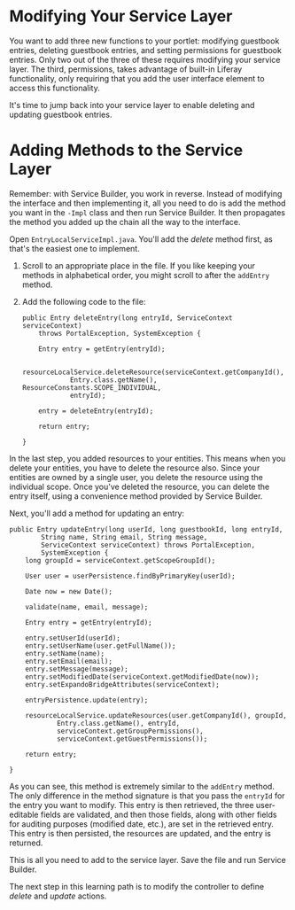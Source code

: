 # Modifying Your Service Layer

You want to add three new functions to your portlet: modifying guestbook
entries, deleting guestbook entries, and setting permissions for guestbook
entries. Only two out of the three of these requires modifying your service
layer. The third, permissions, takes advantage of built-in Liferay
functionality, only requiring that you add the user interface element to access
this functionality. 

It's time to jump back into your service layer to enable deleting and updating
guestbook entries. 

# Adding Methods to the Service Layer

Remember: with Service Builder, you work in reverse. Instead of modifying the
interface and then implementing it, all you need to do is add the method you
want in the `-Impl` class and then run Service Builder. It then propagates the
method you added up the chain all the way to the interface. 

Open `EntryLocalServiceImpl.java`. You'll add the *delete* method first, as
that's the easiest one to implement. 

1.  Scroll to an appropriate place in the file. If you like keeping your methods
    in alphabetical order, you might scroll to after the `addEntry` method.

2.  Add the following code to the file: 

       	public Entry deleteEntry(long entryId, ServiceContext serviceContext)
			throws PortalException, SystemException {

            Entry entry = getEntry(entryId);

            resourceLocalService.deleteResource(serviceContext.getCompanyId(),
                    Entry.class.getName(), ResourceConstants.SCOPE_INDIVIDUAL,
                    entryId);
            
            entry = deleteEntry(entryId);

            return entry;

    	}

In the last step, you added resources to your entities. This means when you
delete your entities, you have to delete the resource also. Since your entities
are owned by a single user, you delete the resource using the individual scope.
Once you've deleted the resource, you can delete the entry itself, using a
convenience method provided by Service Builder. 

Next, you'll add a method for updating an entry: 

	public Entry updateEntry(long userId, long guestbookId, long entryId,
			String name, String email, String message,
			ServiceContext serviceContext) throws PortalException,
			SystemException {
		long groupId = serviceContext.getScopeGroupId();

		User user = userPersistence.findByPrimaryKey(userId);

		Date now = new Date();

		validate(name, email, message);

		Entry entry = getEntry(entryId);

		entry.setUserId(userId);
		entry.setUserName(user.getFullName());
		entry.setName(name);
		entry.setEmail(email);
		entry.setMessage(message);
		entry.setModifiedDate(serviceContext.getModifiedDate(now));
		entry.setExpandoBridgeAttributes(serviceContext);

		entryPersistence.update(entry);

		resourceLocalService.updateResources(user.getCompanyId(), groupId,
				Entry.class.getName(), entryId,
				serviceContext.getGroupPermissions(),
				serviceContext.getGuestPermissions());

		return entry;

	}

As you can see, this method is extremely similar to the `addEntry` method. The
only difference in the method signature is that you pass the `entryId` for the
entry you want to modify. This entry is then retrieved, the three user-editable
fields are validated, and then those fields, along with other fields for
auditing purposes (modified date, etc.), are set in the retrieved entry. This
entry is then persisted, the resources are updated, and the entry is returned. 

This is all you need to add to the service layer. Save the file and run Service
Builder. 

The next step in this learning path is to modify the controller to define
*delete* and *update* actions. 


